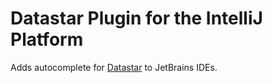 # Datastar Plugin for the IntelliJ Platform

Adds autocomplete for [Datastar](https://data-star.dev/) to JetBrains IDEs.

